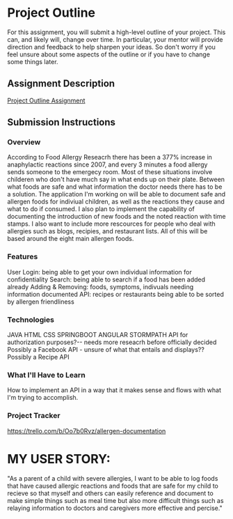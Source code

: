 # Project Outline
For this assignment, you will submit a high-level outline of your project. This can, and likely will, change over time. In particular, your mentor will provide direction and feedback to help sharpen your ideas. So don't worry if you feel unsure about some aspects of the outline or if you have to change some things later.

## Assignment Description
[Project Outline Assignment](https://education.launchcode.org/liftoff/modules/assignments/project-outline)

## Submission Instructions

### Overview
According to Food Allergy Reseacrh there has been a 377% increase in anaphylactic reactions since 2007, and every 3 minutes a food allergy sends someone to the emergecy room. Most of these situations involve childeren who don't have much say in what ends up on their plate. Between what foods are safe and what information the doctor needs there has to be a solution. The application I'm working on will be able to document safe and allergen foods for indiviual children, as well as the reactions they cause and what to do if consumed. I also plan to implement the capability of documenting the introduction of new foods and the noted reaction with time stamps. I also want to include more rescources for people who deal with allergies such as blogs, recipies, and restaurant lists. All of this will be based around the eight main allergen foods.
### Features
User Login: being able to get your own individual information for confidentiality 
Search: being able to search if a food has been added already
Adding & Removing: foods, symptoms, indivuals needing information documented
API: recipes or restaurants being able to be sorted by allergen friendliness

### Technologies
JAVA
HTML
CSS
SPRINGBOOT
ANGULAR
STORMPATH API for authorization purposes?-- needs more reseacrh before officially decided
Possibly a Facebook API - unsure of what that entails and displays??
Possibly a Recipe API

### What I'll Have to Learn
How to implement an API in a way that it makes sense and flows with what I'm trying to accomplish.

### Project Tracker
https://trello.com/b/Oo7b0Rvz/allergen-documentation

# MY USER STORY:
"As a parent of a child with severe allergies, I want to be able to log foods that have caused allergic reactions and foods that are safe for my child to recieve so that myself and others can easily reference and document to make simple things such as meal time but also more difficult things such as relaying information to doctors and caregivers more effective and percise."
